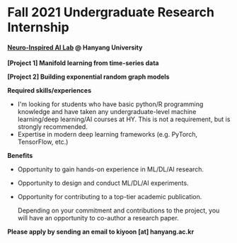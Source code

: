 # Fall 2021 Undergraduate Research Internship

#### [Neuro-Inspired AI Lab](http://yoonlab.hanyang.ac.kr) @ Hanyang University

**[Project 1] Manifold learning from time-series data**

**[Project 2] Building exponential random graph models**

**Required skills/experiences**

- I'm looking for students who have basic python/R programming knowledge and have taken any undergraduate-level machine learning/deep learning/AI courses at HY. This is not a requirement, but is strongly recommended.
- Expertise in modern deep learning frameworks (e.g. PyTorch, TensorFlow, etc.)

**Benefits**

- Opportunity to gain hands-on experience in ML/DL/AI research.

- Opportunity to design and conduct ML/DL/AI experiments.

- Opportunity for contributing to a top-tier academic publication.

  Depending on your commitment and contributions to the project, you will have an opportunity to co-author a research paper.

**Please apply by sending an email to kiyoon [at] hanyang.ac.kr**
